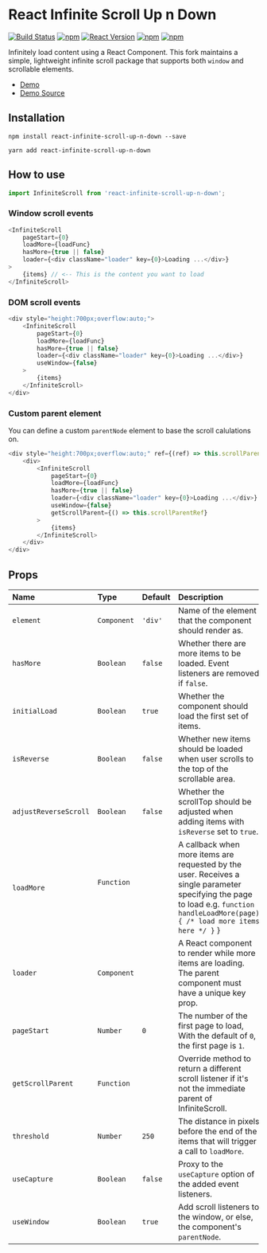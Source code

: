 React Infinite Scroll Up n Down
===============================

[![Build Status](https://travis-ci.org/chris-allen/react-infinite-scroll-up-n-down.svg?branch=master)](https://travis-ci.org/chris-allen/react-infinite-scroll-up-n-down)
[![npm](https://img.shields.io/npm/dt/react-infinite-scroll-up-n-down.svg?style=flat-square)](https://www.npmjs.com/package/react-infinite-scroll-up-n-down)
[![React Version](https://img.shields.io/badge/React-%5E0.14.9%20%7C%7C%20%5E15.3.0%20%7C%7C%20%5E16.0.0-blue.svg?style=flat-square)](https://www.npmjs.com/package/react)
[![npm](https://img.shields.io/npm/v/react-infinite-scroll-up-n-down.svg?style=flat-square)](https://www.npmjs.com/package/react-infinite-scroll-up-n-down)
[![npm](https://img.shields.io/npm/l/react-infinite-scroll-up-n-down.svg?style=flat-square)](https://github.com/chris-allen/react-infinite-scroll-up-n-down/blob/master/LICENSE)

Infinitely load content using a React Component. This fork maintains a simple, lightweight infinite scroll package that supports both `window` and scrollable elements.

- [Demo](https://chris-allen.github.io/react-infinite-scroll-up-n-down/demo/)
- [Demo Source](https://github.com/chris-allen/react-infinite-scroll-up-n-down/blob/master/docs/src/index.js)

## Installation

```
npm install react-infinite-scroll-up-n-down --save
```
```
yarn add react-infinite-scroll-up-n-down
```

## How to use

```js
import InfiniteScroll from 'react-infinite-scroll-up-n-down';
```

### Window scroll events

```js
<InfiniteScroll
    pageStart={0}
    loadMore={loadFunc}
    hasMore={true || false}
    loader={<div className="loader" key={0}>Loading ...</div>}
>
    {items} // <-- This is the content you want to load
</InfiniteScroll>
```

### DOM scroll events

```js
<div style="height:700px;overflow:auto;">
    <InfiniteScroll
        pageStart={0}
        loadMore={loadFunc}
        hasMore={true || false}
        loader={<div className="loader" key={0}>Loading ...</div>}
        useWindow={false}
    >
        {items}
    </InfiniteScroll>
</div>
```

### Custom parent element

You can define a custom `parentNode` element to base the scroll calulations on.

```js
<div style="height:700px;overflow:auto;" ref={(ref) => this.scrollParentRef = ref}>
    <div>
        <InfiniteScroll
            pageStart={0}
            loadMore={loadFunc}
            hasMore={true || false}
            loader={<div className="loader" key={0}>Loading ...</div>}
            useWindow={false}
            getScrollParent={() => this.scrollParentRef}
        >
            {items}
        </InfiniteScroll>
    </div>
</div>
```

## Props

| Name                       | Type          | Default    | Description|
|:----                       |:----          |:----       |:----|
| `element`                  | `Component`   | `'div'`    | Name of the element that the component should render as.|
| `hasMore`                  | `Boolean`     | `false`    | Whether there are more items to be loaded. Event listeners are removed if `false`.|
| `initialLoad`              | `Boolean`     | `true`     | Whether the component should load the first set of items.|
| `isReverse`                | `Boolean`     | `false`    | Whether new items should be loaded when user scrolls to the top of the scrollable area.|
| `adjustReverseScroll`      | `Boolean`     | `false`    | Whether the scrollTop should be adjusted when adding items with `isReverse` set to `true`.|
| `loadMore`                 | `Function`    |            | A callback when more items are requested by the user. Receives a single parameter specifying the page to load e.g. `function handleLoadMore(page) { /* load more items here */ }` }|
| `loader`                   | `Component`   |            | A React component to render while more items are loading. The parent component must have a unique key prop. |
| `pageStart`                | `Number`      | `0`        | The number of the first page to load, With the default of `0`, the first page is `1`.|
| `getScrollParent`          | `Function`    |            | Override method to return a different scroll listener if it's not the immediate parent of InfiniteScroll. |
| `threshold`                | `Number`      | `250`      | The distance in pixels before the end of the items that will trigger a call to `loadMore`.|
| `useCapture`               | `Boolean`     | `false`    | Proxy to the `useCapture` option of the added event listeners.|
| `useWindow`                | `Boolean`     | `true`     | Add scroll listeners to the window, or else, the component's `parentNode`.|
